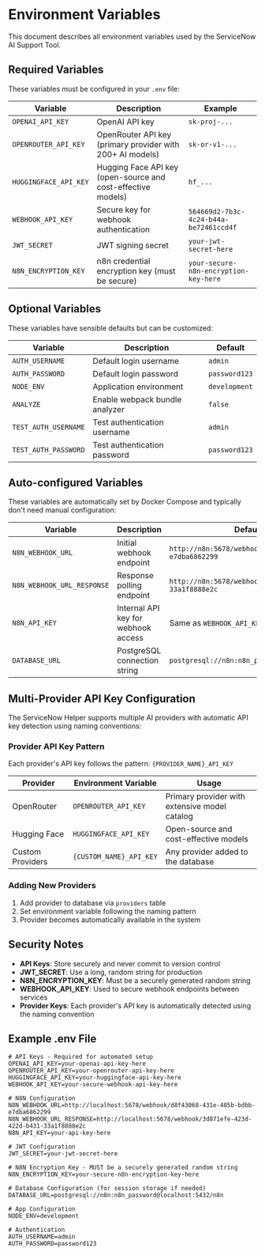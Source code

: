 # Environment Variables

This document describes all environment variables used by the ServiceNow AI Support Tool.

## Required Variables

These variables must be configured in your `.env` file:

| Variable | Description | Example |
|----------|-------------|---------|
| `OPENAI_API_KEY` | OpenAI API key | `sk-proj-...` |
| `OPENROUTER_API_KEY` | OpenRouter API key (primary provider with 200+ AI models) | `sk-or-v1-...` |
| `HUGGINGFACE_API_KEY` | Hugging Face API key (open-source and cost-effective models) | `hf_...` |
| `WEBHOOK_API_KEY` | Secure key for webhook authentication | `564669d2-7b3c-4c24-b44a-be72461ccd4f` |
| `JWT_SECRET` | JWT signing secret | `your-jwt-secret-here` |
| `N8N_ENCRYPTION_KEY` | n8n credential encryption key (must be secure) | `your-secure-n8n-encryption-key-here` |

## Optional Variables

These variables have sensible defaults but can be customized:

| Variable | Description | Default |
|----------|-------------|---------|
| `AUTH_USERNAME` | Default login username | `admin` |
| `AUTH_PASSWORD` | Default login password | `password123` |
| `NODE_ENV` | Application environment | `development` |
| `ANALYZE` | Enable webpack bundle analyzer | `false` |
| `TEST_AUTH_USERNAME` | Test authentication username | `admin` |
| `TEST_AUTH_PASSWORD` | Test authentication password | `password123` |

## Auto-configured Variables

These variables are automatically set by Docker Compose and typically don't need manual configuration:

| Variable | Description | Default (Docker) |
|----------|-------------|------------------|
| `N8N_WEBHOOK_URL` | Initial webhook endpoint | `http://n8n:5678/webhook/d8f43068-431e-405b-bdbb-e7dba6862299` |
| `N8N_WEBHOOK_URL_RESPONSE` | Response polling endpoint | `http://n8n:5678/webhook/3d871efe-423d-422d-b431-33a1f8888e2c` |
| `N8N_API_KEY` | Internal API key for webhook access | Same as `WEBHOOK_API_KEY` |
| `DATABASE_URL` | PostgreSQL connection string | `postgresql://n8n:n8n_password@localhost:5432/n8n` |

## Multi-Provider API Key Configuration

The ServiceNow Helper supports multiple AI providers with automatic API key detection using naming conventions:

### Provider API Key Pattern
Each provider's API key follows the pattern: `{PROVIDER_NAME}_API_KEY`

| Provider | Environment Variable | Usage |
|----------|---------------------|-------|
| OpenRouter | `OPENROUTER_API_KEY` | Primary provider with extensive model catalog |
| Hugging Face | `HUGGINGFACE_API_KEY` | Open-source and cost-effective models |
| Custom Providers | `{CUSTOM_NAME}_API_KEY` | Any provider added to the database |

### Adding New Providers
1. Add provider to database via `providers` table
2. Set environment variable following the naming pattern
3. Provider becomes automatically available in the system

## Security Notes

- **API Keys**: Store securely and never commit to version control
- **JWT_SECRET**: Use a long, random string for production
- **N8N_ENCRYPTION_KEY**: Must be a securely generated random string
- **WEBHOOK_API_KEY**: Used to secure webhook endpoints between services
- **Provider Keys**: Each provider's API key is automatically detected using the naming convention

## Example .env File

```env
# API Keys - Required for automated setup
OPENAI_API_KEY=your-openai-api-key-here
OPENROUTER_API_KEY=your-openrouter-api-key-here
HUGGINGFACE_API_KEY=your-huggingface-api-key-here
WEBHOOK_API_KEY=your-secure-webhook-api-key-here

# N8N Configuration  
N8N_WEBHOOK_URL=http://localhost:5678/webhook/d8f43068-431e-405b-bdbb-e7dba6862299
N8N_WEBHOOK_URL_RESPONSE=http://localhost:5678/webhook/3d871efe-423d-422d-b431-33a1f8888e2c
N8N_API_KEY=your-api-key-here

# JWT Configuration
JWT_SECRET=your-jwt-secret-here

# N8N Encryption Key - MUST be a securely generated random string
N8N_ENCRYPTION_KEY=your-secure-n8n-encryption-key-here

# Database Configuration (for session storage if needed)
DATABASE_URL=postgresql://n8n:n8n_password@localhost:5432/n8n

# App Configuration
NODE_ENV=development

# Authentication
AUTH_USERNAME=admin
AUTH_PASSWORD=password123
```

